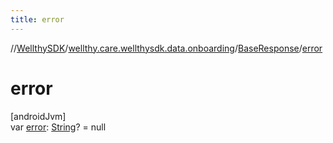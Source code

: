 ```yaml
---
title: error
---
```

//[WellthySDK](../../../index.html)/[wellthy.care.wellthysdk.data.onboarding](../index.html)/[BaseResponse](index.html)/[error](error.html)



# error



[androidJvm]\
var [error](error.html): [String](https://kotlinlang.org/api/latest/jvm/stdlib/kotlin/-string/index.html)? = null




